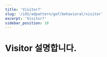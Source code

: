 ```yaml
---
title: 'Visitor?'
slug: '/iOS/adpattern/gof/behavioral/visitor'
excerpt: 'Visitor?'
sidebar_position: 10
---
```


# Visitor 설명합니다.